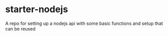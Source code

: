 # starter-nodejs
A repo for setting up a nodejs api with some basic functions and setup that can be reused
